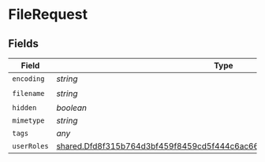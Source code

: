 # FileRequest


## Fields

| Field                                                                                                                                                                     | Type                                                                                                                                                                      | Required                                                                                                                                                                  | Description                                                                                                                                                               |
| ------------------------------------------------------------------------------------------------------------------------------------------------------------------------- | ------------------------------------------------------------------------------------------------------------------------------------------------------------------------- | ------------------------------------------------------------------------------------------------------------------------------------------------------------------------- | ------------------------------------------------------------------------------------------------------------------------------------------------------------------------- |
| `encoding`                                                                                                                                                                | *string*                                                                                                                                                                  | :heavy_minus_sign:                                                                                                                                                        | N/A                                                                                                                                                                       |
| `filename`                                                                                                                                                                | *string*                                                                                                                                                                  | :heavy_check_mark:                                                                                                                                                        | N/A                                                                                                                                                                       |
| `hidden`                                                                                                                                                                  | *boolean*                                                                                                                                                                 | :heavy_minus_sign:                                                                                                                                                        | N/A                                                                                                                                                                       |
| `mimetype`                                                                                                                                                                | *string*                                                                                                                                                                  | :heavy_minus_sign:                                                                                                                                                        | N/A                                                                                                                                                                       |
| `tags`                                                                                                                                                                    | *any*                                                                                                                                                                     | :heavy_minus_sign:                                                                                                                                                        | N/A                                                                                                                                                                       |
| `userRoles`                                                                                                                                                               | [shared.Dfd8f315b764d3bf459f8459cd5f444c6ac6656c1b8ec561168ce998df37955c](../../../sdk/models/shared/dfd8f315b764d3bf459f8459cd5f444c6ac6656c1b8ec561168ce998df37955c.md) | :heavy_minus_sign:                                                                                                                                                        | N/A                                                                                                                                                                       |